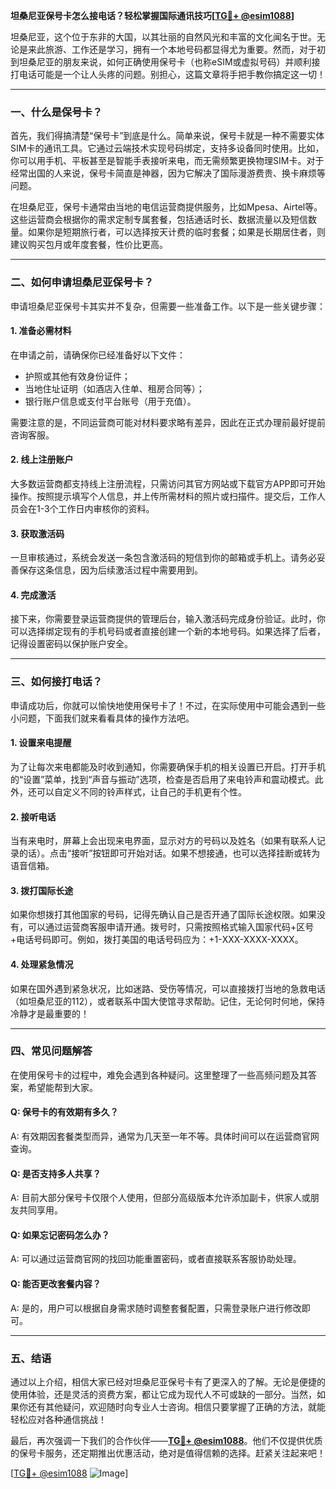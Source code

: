**坦桑尼亚保号卡怎么接电话？轻松掌握国际通讯技巧[[TG💪+ @esim1088](https://t.me/s/esim1088)]**

坦桑尼亚，这个位于东非的大国，以其壮丽的自然风光和丰富的文化闻名于世。无论是来此旅游、工作还是学习，拥有一个本地号码都显得尤为重要。然而，对于初到坦桑尼亚的朋友来说，如何正确使用保号卡（也称eSIM或虚拟号码）并顺利接打电话可能是一个让人头疼的问题。别担心，这篇文章将手把手教你搞定这一切！

---

### 一、什么是保号卡？

首先，我们得搞清楚“保号卡”到底是什么。简单来说，保号卡就是一种不需要实体SIM卡的通讯工具。它通过云端技术实现号码绑定，支持多设备同时使用。比如，你可以用手机、平板甚至是智能手表接听来电，而无需频繁更换物理SIM卡。对于经常出国的人来说，保号卡简直是神器，因为它解决了国际漫游费贵、换卡麻烦等问题。

在坦桑尼亚，保号卡通常由当地的电信运营商提供服务，比如Mpesa、Airtel等。这些运营商会根据你的需求定制专属套餐，包括通话时长、数据流量以及短信数量。如果你是短期旅行者，可以选择按天计费的临时套餐；如果是长期居住者，则建议购买包月或年度套餐，性价比更高。

---

### 二、如何申请坦桑尼亚保号卡？

申请坦桑尼亚保号卡其实并不复杂，但需要一些准备工作。以下是一些关键步骤：

#### 1. 准备必需材料

在申请之前，请确保你已经准备好以下文件：
- 护照或其他有效身份证件；
- 当地住址证明（如酒店入住单、租房合同等）；
- 银行账户信息或支付平台账号（用于充值）。

需要注意的是，不同运营商可能对材料要求略有差异，因此在正式办理前最好提前咨询客服。

#### 2. 线上注册账户

大多数运营商都支持线上注册流程，只需访问其官方网站或下载官方APP即可开始操作。按照提示填写个人信息，并上传所需材料的照片或扫描件。提交后，工作人员会在1-3个工作日内审核你的资料。

#### 3. 获取激活码

一旦审核通过，系统会发送一条包含激活码的短信到你的邮箱或手机上。请务必妥善保存这条信息，因为后续激活过程中需要用到。

#### 4. 完成激活

接下来，你需要登录运营商提供的管理后台，输入激活码完成身份验证。此时，你可以选择绑定现有的手机号码或者直接创建一个新的本地号码。如果选择了后者，记得设置密码以保护账户安全。

---

### 三、如何接打电话？

申请成功后，你就可以愉快地使用保号卡了！不过，在实际使用中可能会遇到一些小问题，下面我们就来看看具体的操作方法吧。

#### 1. 设置来电提醒

为了让每次来电都能及时收到通知，你需要确保手机的相关设置已开启。打开手机的“设置”菜单，找到“声音与振动”选项，检查是否启用了来电铃声和震动模式。此外，还可以自定义不同的铃声样式，让自己的手机更有个性。

#### 2. 接听电话

当有来电时，屏幕上会出现来电界面，显示对方的号码以及姓名（如果有联系人记录的话）。点击“接听”按钮即可开始对话。如果不想接通，也可以选择挂断或转为语音信箱。

#### 3. 拨打国际长途

如果你想拨打其他国家的号码，记得先确认自己是否开通了国际长途权限。如果没有，可以通过运营商客服申请开通。拨号时，只需按照格式输入国家代码+区号+电话号码即可。例如，拨打美国的电话号码应为：+1-XXX-XXXX-XXXX。

#### 4. 处理紧急情况

如果在国外遇到紧急状况，比如迷路、受伤等情况，可以直接拨打当地的急救电话（如坦桑尼亚的112），或者联系中国大使馆寻求帮助。记住，无论何时何地，保持冷静才是最重要的！

---

### 四、常见问题解答

在使用保号卡的过程中，难免会遇到各种疑问。这里整理了一些高频问题及其答案，希望能帮到大家。

#### Q: 保号卡的有效期有多久？
A: 有效期因套餐类型而异，通常为几天至一年不等。具体时间可以在运营商官网查询。

#### Q: 是否支持多人共享？
A: 目前大部分保号卡仅限个人使用，但部分高级版本允许添加副卡，供家人或朋友共同享用。

#### Q: 如果忘记密码怎么办？
A: 可以通过运营商官网的找回功能重置密码，或者直接联系客服协助处理。

#### Q: 能否更改套餐内容？
A: 是的，用户可以根据自身需求随时调整套餐配置，只需登录账户进行修改即可。

---

### 五、结语

通过以上介绍，相信大家已经对坦桑尼亚保号卡有了更深入的了解。无论是便捷的使用体验，还是灵活的资费方案，都让它成为现代人不可或缺的一部分。当然，如果你还有其他疑问，欢迎随时向专业人士咨询。相信只要掌握了正确的方法，就能轻松应对各种通信挑战！

最后，再次强调一下我们的合作伙伴——**[TG💪+ @esim1088](https://t.me/s/esim1088)**。他们不仅提供优质的保号卡服务，还定期推出优惠活动，绝对是值得信赖的选择。赶紧关注起来吧！

[[TG💪+ @esim1088](https://t.me/s/esim1088) ![Image](https://i.postimg.cc/4NQfJmqS/Snipaste-2025-05-13-00-14-12.png)]